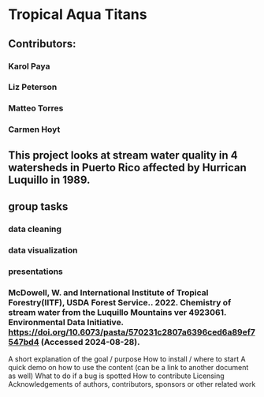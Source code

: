 # Tropical Aqua Titans
## Contributors:
### Karol Paya
### Liz Peterson
### Matteo Torres
### Carmen Hoyt

## This project looks at stream water quality in 4 watersheds in Puerto Rico affected by Hurrican Luquillo in 1989.
## group tasks
### data cleaning
### data visualization
### presentations

### McDowell, W. and International Institute of Tropical Forestry(IITF), USDA Forest Service.. 2022. Chemistry of stream water from the Luquillo Mountains ver 4923061. Environmental Data Initiative. https://doi.org/10.6073/pasta/570231c2807a6396ced6a89ef7547bd4 (Accessed 2024-08-28).

A short explanation of the goal / purpose
How to install / where to start
A quick demo on how to use the content (can be a link to another document as well)
What to do if a bug is spotted
How to contribute
Licensing
Acknowledgements of authors, contributors, sponsors or other related work
